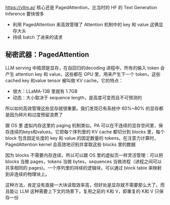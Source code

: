 https://vllm.ai/
核心还是 PagedAttention，比当时的 HF 的 Text Generation Inference 要快很多


* 利用 PagedAttention 来高效管理了 Attention 机制中的 key 和 value 这俩显存大头
* 持续 batch 了进来的请求

## 秘密武器：PagedAttention

LLM serving 中瓶颈是显存，在自回归的decoding 进程中，所有的输入 token 会产生 attention key 和 value，这些都在 GPU 里，用来产生下一个 token，这些 cached key 和value tensor 被叫做 KV cache。它的特点：

* 很大：LLaMA-13B 里就有 1.7GB
* 动态：大小取决于 sequence length，是高度可变而且不可预测的

所以如何高效管理这些显存就很重要。我们发现已有系统中 60%~80% 的显存都是因为碎片和过度预留浪费了

跟 OS 里 虚拟内存这里的 paging 机制类似。PA 可以在不连续的显存空间里，保存连续的keys和values。它把每个序列里的 KV cache 都切分到 blocks 里，每个 block 包含固定长度的 key 和 value 的固定数量的 tokens。在注意力计算时， PagedAttention kernel 会高效地识别并拿取这些 blocks 里的数据

因为 blocks 不需要内存连续，所以可以跟 OS 里的虚拟页一样灵活管理：可以把 blocks 当做 pages，tokens 当做 bytes，sequences 当做进程（进程之间可以共享相同的 pages)。一个序列里的持续的逻辑块，可以通过 block table 来映射到非连续的物理块上。

这种方法，肯定没有直接一大块读取效率高，但好处是显存就不需要那么大了。而且能让 LLM 这种需要上下文的场景下，复用之前的 K和 V，即重复的 K和 V 只保存一份
